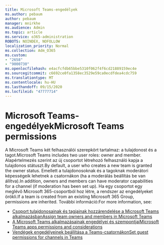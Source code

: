 ```yaml
---
title: Microsoft Teams-engedélyek
ms.author: pebaum
author: pebaum
manager: mnirkhe
ms.audience: Admin
ms.topic: article
ms.service: o365-administration
ROBOTS: NOINDEX, NOFOLLOW
localization_priority: Normal
ms.collection: Adm_O365
ms.custom:
- "2658"
- "9000730"
ms.openlocfilehash: e4acfcfdb65bbe5310f062f4f6cd21889159ec4e
ms.sourcegitcommit: c6692ce0fa1358ec3529e59ca0ecdfdea4cdc759
ms.translationtype: MT
ms.contentlocale: hu-HU
ms.lasthandoff: 09/15/2020
ms.locfileid: "47777714"
---
```

# <a name="microsoft-teams-permissions"></a><span data-ttu-id="08675-102">Microsoft Teams-engedélyek</span><span class="sxs-lookup"><span data-stu-id="08675-102">Microsoft Teams permissions</span></span>

<span data-ttu-id="08675-103">A Microsoft Teams két felhasználói szerepkört tartalmaz: a tulajdonost és a tagot.</span><span class="sxs-lookup"><span data-stu-id="08675-103">Microsoft Teams includes two user roles: owner and member.</span></span> <span data-ttu-id="08675-104">Alapértelmezés szerint az új csoportot létrehozó felhasználó kapja a tulajdonos státuszt.</span><span class="sxs-lookup"><span data-stu-id="08675-104">By default, a user who creates a new team is granted the owner status.</span></span> <span data-ttu-id="08675-105">Emellett a tulajdonosoknak és a tagoknak moderátori képességeik lehetnek a csatornákon (ha a moderálás beállítás be van állítva).</span><span class="sxs-lookup"><span data-stu-id="08675-105">In addition, owners and members can have moderator capabilities for a channel (if moderation has been set up).</span></span> <span data-ttu-id="08675-106">Ha egy csoportot egy meglévő Microsoft 365-csoportból hoz létre, a rendszer az engedélyeket örökli.</span><span class="sxs-lookup"><span data-stu-id="08675-106">If a team is created from an existing Microsoft 365 Group, permissions are inherited.</span></span> <span data-ttu-id="08675-107">További információ:</span><span class="sxs-lookup"><span data-stu-id="08675-107">For more information, see:</span></span>

- [<span data-ttu-id="08675-108">Csoport tulajdonosainak és tagjainak hozzárendelése a Microsoft Teams alkalmazásban</span><span class="sxs-lookup"><span data-stu-id="08675-108">Assign team owners and members in Microsoft Teams</span></span>](https://docs.microsoft.com/microsoftteams/assign-roles-permissions)
- [<span data-ttu-id="08675-109">A Microsoft Teams alkalmazásainak engedélyei és szempontjai</span><span class="sxs-lookup"><span data-stu-id="08675-109">Microsoft Teams apps permissions and considerations</span></span>](https://docs.microsoft.com/microsoftteams/app-permissions)
- [<span data-ttu-id="08675-110">Vendégek engedélyeinek beállítása a Teams-csatornákon</span><span class="sxs-lookup"><span data-stu-id="08675-110">Set guest permissions for channels in Teams</span></span>](https://support.office.com/article/4756c468-2746-4bfd-a582-736d55fcc169)
